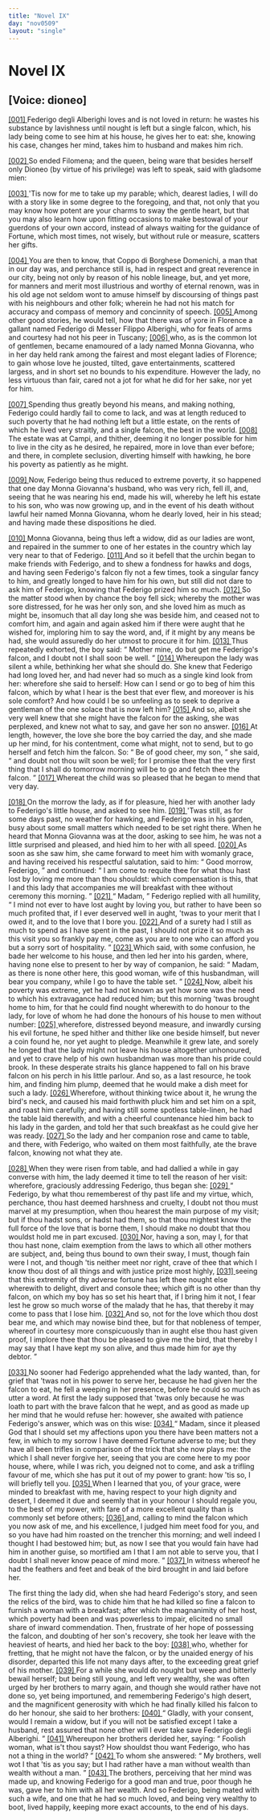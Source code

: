 ```yaml
---
title: "Novel IX"
day: "nov0509"
layout: "single"
---
```

<div id="nov0509" type="novella" who="dioneo">
 <h1>
  Novel IX
 </h1>
 <p>
  <h2>
   [Voice: dioneo]
  </h2>
 </p>
 <argument>
  <p>
   <a href="{{ site.baseurl }}itDecameron/nov0509#p05090001" id="p05090001">
    [001]
   </a>
   Federigo degli Alberighi loves and is not loved in return:
 he wastes his substance by lavishness until nought is
 left but a single falcon, which, his lady being come to
 see him at his house, he gives her to eat: she, knowing
 his case, changes her mind, takes him to husband and
 makes him rich.
  </p>
 </argument>
 <div3 type="commentary" who="author">
  <p>
   <a href="{{ site.baseurl }}itDecameron/nov0509#p05090002" id="p05090002">
    [002]
   </a>
   So ended Filomena; and the queen, being ware that besides herself
 only Dioneo (by virtue of his privilege) was left to speak, said
 with gladsome mien:
  </p>
 </div3>
 <p>
  <a href="{{ site.baseurl }}itDecameron/nov0509#p05090003" id="p05090003">
   [003]
  </a>
  'Tis now for me to take up my parable;
 which, dearest ladies, I will do with a story like in some degree to
 the foregoing, and that, not only that you may know how potent are
 your charms to sway the gentle heart, but that you may also learn
 how upon fitting occasions to make bestowal of your guerdons of
 your own accord, instead of always waiting for the guidance of
 Fortune, which most times, not wisely, but without rule or measure,
 scatters her gifts.
 </p>
 <p>
  <a href="{{ site.baseurl }}itDecameron/nov0509#p05090004" id="p05090004">
   [004]
  </a>
  You are then to know, that Coppo di Borghese Domenichi, a
 man that in our day was, and perchance still is, had in respect and
 great reverence in our city, being not only by reason of his noble
 lineage, but, and yet more, for manners and merit most illustrious and
 worthy of eternal renown, was in his old age not seldom wont to
 amuse himself by discoursing of things past with his neighbours and
 other folk; wherein he had not his match for accuracy and compass
 of memory and concinnity of speech.
  <a href="{{ site.baseurl }}itDecameron/nov0509#p05090005" id="p05090005">
   [005]
  </a>
  Among other good stories, he
 would tell, how that there was of yore in Florence a gallant named
 Federigo di Messer Filippo Alberighi, who for feats of arms and
 courtesy had not his peer in Tuscany;
  <a href="{{ site.baseurl }}itDecameron/nov0509#p05090006" id="p05090006">
   [006]
  </a>
  who, as is the common lot of
  gentlemen, became enamoured of a lady named Monna Giovanna,
 who in her day held rank among the fairest and most elegant ladies
 of Florence; to gain whose love he jousted, tilted, gave entertainments,
 scattered largess, and in short set no bounds to his expenditure.
 However the lady, no less virtuous than fair, cared not
 a jot for what he did for her sake, nor yet for him.
 </p>
 <p>
  <a href="{{ site.baseurl }}itDecameron/nov0509#p05090007" id="p05090007">
   [007]
  </a>
  Spending thus greatly beyond his means, and making nothing,
 Federigo could hardly fail to come to lack, and was at length reduced
 to such poverty that he had nothing left but a little estate, on the
 rents of which he lived very straitly, and a single falcon, the best in
 the world.
  <a href="{{ site.baseurl }}itDecameron/nov0509#p05090008" id="p05090008">
   [008]
  </a>
  The estate was at Campi, and thither, deeming it no
 longer possible for him to live in the city as he desired, he repaired,
 more in love than ever before; and there, in complete seclusion,
 diverting himself with hawking, he bore his poverty as patiently as he
 might.
 </p>
 <p>
  <a href="{{ site.baseurl }}itDecameron/nov0509#p05090009" id="p05090009">
   [009]
  </a>
  Now, Federigo being thus reduced to extreme poverty, it so
 happened that one day Monna Giovanna's husband, who was very
 rich, fell ill, and, seeing that he was nearing his end, made his will,
 whereby he left his estate to his son, who was now growing up, and
 in the event of his death without lawful heir named Monna Giovanna,
 whom he dearly loved, heir in his stead; and having made these
 dispositions he died.
 </p>
 <p>
  <a href="{{ site.baseurl }}itDecameron/nov0509#p05090010" id="p05090010">
   [010]
  </a>
  Monna Giovanna, being thus left a widow, did as our ladies are
 wont, and repaired in the summer to one of her estates in the country
 which lay very near to that of Federigo.
  <a href="{{ site.baseurl }}itDecameron/nov0509#p05090011" id="p05090011">
   [011]
  </a>
  And so it befell that
 the urchin began to make friends with Federigo, and to shew a
 fondness for hawks and dogs, and having seen Federigo's falcon fly
 not a few times, took a singular fancy to him, and greatly longed to
 have him for his own, but still did not dare to ask him of Federigo,
 knowing that Federigo prized him so much.
  <a href="{{ site.baseurl }}itDecameron/nov0509#p05090012" id="p05090012">
   [012]
  </a>
  So the matter stood when
 by chance the boy fell sick; whereby the mother was sore distressed, for
 he was her only son, and she loved him as much as might be, insomuch
 that all day long she was beside him, and ceased not to comfort
 him, and again and again asked him if there were aught that he
 wished for, imploring him to say the word, and, if it might by any
 means be had, she would assuredly do her utmost to procure it for
 him.
  <a href="{{ site.baseurl }}itDecameron/nov0509#p05090013" id="p05090013">
   [013]
  </a>
  Thus repeatedly exhorted, the boy said:
  <q direct="unspecified">
   Mother mine, do
 but get me Federigo's falcon, and I doubt not I shall soon be well.
  </q>
  <a href="{{ site.baseurl }}itDecameron/nov0509#p05090014" id="p05090014">
   [014]
  </a>
  Whereupon the lady was silent a while, bethinking her what she
 should do. She knew that Federigo had long loved her, and had
 never had so much as a single kind look from her: wherefore she
 said to herself: How can I send or go to beg of him this falcon,
 which by what I hear is the best that ever flew, and moreover is his
 sole comfort? And how could I be so unfeeling as to seek to deprive
 a gentleman of the one solace that is now left him?
  <a href="{{ site.baseurl }}itDecameron/nov0509#p05090015" id="p05090015">
   [015]
  </a>
  And so, albeit
 she very well knew that she might have the falcon for the asking, she
 was perplexed, and knew not what to say, and gave her son no
 answer.
  <a href="{{ site.baseurl }}itDecameron/nov0509#p05090016" id="p05090016">
   [016]
  </a>
  At length, however, the love she bore the boy carried the
 day, and she made up her mind, for his contentment, come what might,
 not to send, but to go herself and fetch him the falcon. So:
  <q direct="unspecified">
   Be of
 good cheer, my son,
  </q>
  she said,
  <q direct="unspecified">
   and doubt not thou wilt soon be
 well; for I promise thee that the very first thing that I shall do tomorrow
 morning will be to go and fetch thee the falcon.
  </q>
  <a href="{{ site.baseurl }}itDecameron/nov0509#p05090017" id="p05090017">
   [017]
  </a>
  Whereat
 the child was so pleased that he began to mend that very day.
 </p>
 <p>
  <a href="{{ site.baseurl }}itDecameron/nov0509#p05090018" id="p05090018">
   [018]
  </a>
  On the morrow the lady, as if for pleasure, hied her with another
 lady to Federigo's little house, and asked to see him.
  <a href="{{ site.baseurl }}itDecameron/nov0509#p05090019" id="p05090019">
   [019]
  </a>
  'Twas still, as
 for some days past, no weather for hawking, and Federigo was in his
 garden, busy about some small matters which needed to be set right
 there. When he heard that Monna Giovanna was at the door,
 asking to see him, he was not a little surprised and pleased, and hied
 him to her with all speed.
  <a href="{{ site.baseurl }}itDecameron/nov0509#p05090020" id="p05090020">
   [020]
  </a>
  As soon as she saw him, she came
 forward to meet him with womanly grace, and having received his
 respectful salutation, said to him:
  <q direct="unspecified">
   Good morrow, Federigo,
  </q>
  and
 continued:
  <q direct="unspecified">
   I am come to requite thee for what thou hast lost
 by loving me more than thou shouldst: which compensation is this,
 that I and this lady that accompanies me will breakfast with thee
 without ceremony this morning.
  </q>
  <a href="{{ site.baseurl }}itDecameron/nov0509#p05090021" id="p05090021">
   [021]
  </a>
  <q direct="unspecified">
   Madam,
  </q>
  Federigo replied
 with all humility,
  <q direct="unspecified">
   I mind not ever to have lost aught by loving you,
 but rather to have been so much profited that, if I ever deserved well
 in aught, 'twas to your merit that I owed it, and to the love that I
 bore you.
   <a href="{{ site.baseurl }}itDecameron/nov0509#p05090022" id="p05090022">
    [022]
   </a>
   And of a surety had I still as much to spend as I have
 spent in the past, I should not prize it so much as this visit you so
 frankly pay me, come as you are to one who can afford you but a
 sorry sort of hospitality.
  </q>
  <a href="{{ site.baseurl }}itDecameron/nov0509#p05090023" id="p05090023">
   [023]
  </a>
  Which said, with some confusion, he
 bade her welcome to his house, and then led her into his garden,
 where, having none else to present to her by way of companion, he
  said:
  <q direct="unspecified">
   Madam, as there is none other here, this good woman, wife
 of this husbandman, will bear you company, while I go to have the
 table set.
  </q>
  <a href="{{ site.baseurl }}itDecameron/nov0509#p05090024" id="p05090024">
   [024]
  </a>
  Now, albeit his poverty was extreme, yet he had not
 known as yet how sore was the need to which his extravagance had
 reduced him; but this morning 'twas brought home to him, for that
 he could find nought wherewith to do honour to the lady, for love
 of whom he had done the honours of his house to men without
 number:
  <a href="{{ site.baseurl }}itDecameron/nov0509#p05090025" id="p05090025">
   [025]
  </a>
  wherefore, distressed beyond measure, and inwardly cursing
 his evil fortune, he sped hither and thither like one beside himself,
 but never a coin found he, nor yet aught to pledge. Meanwhile it
 grew late, and sorely he longed that the lady might not leave his
 house altogether unhonoured, and yet to crave help of his own
 husbandman was more than his pride could brook. In these desperate
 straits his glance happened to fall on his brave falcon on his perch in
 his little parlour. And so, as a last resource, he took him, and finding
 him plump, deemed that he would make a dish meet for such a
 lady.
  <a href="{{ site.baseurl }}itDecameron/nov0509#p05090026" id="p05090026">
   [026]
  </a>
  Wherefore, without thinking twice about it, he wrung the
 bird's neck, and caused his maid forthwith pluck him and set him on
 a spit, and roast him carefully; and having still some spotless table-linen,
 he had the table laid therewith, and with a cheerful countenance
 hied him back to his lady in the garden, and told her that such
 breakfast as he could give her was ready.
  <a href="{{ site.baseurl }}itDecameron/nov0509#p05090027" id="p05090027">
   [027]
  </a>
  So the lady and her companion
 rose and came to table, and there, with Federigo, who waited on
 them most faithfully, ate the brave falcon, knowing not what they ate.
 </p>
 <p>
  <a href="{{ site.baseurl }}itDecameron/nov0509#p05090028" id="p05090028">
   [028]
  </a>
  When they were risen from table, and had dallied a while in gay
 converse with him, the lady deemed it time to tell the reason of her
 visit: wherefore, graciously addressing Federigo, thus began she:
  <a href="{{ site.baseurl }}itDecameron/nov0509#p05090029" id="p05090029">
   [029]
  </a>
  <q direct="unspecified">
   Federigo, by what thou rememberest of thy past life and my virtue,
 which, perchance, thou hast deemed harshness and cruelty, I doubt
 not thou must marvel at my presumption, when thou hearest the
 main purpose of my visit; but if thou hadst sons, or hadst had them, so
 that thou mightest know the full force of the love that is borne them,
 I should make no doubt that thou wouldst hold me in part excused.
   <a href="{{ site.baseurl }}itDecameron/nov0509#p05090030" id="p05090030">
    [030]
   </a>
   Nor, having a son, may I, for that thou hast none, claim exemption
 from the laws to which all other mothers are subject, and, being thus
 bound to own their sway, I must, though fain were I not, and
 though 'tis neither meet nor right, crave of thee that which I know
 thou dost of all things and with justice prize most highly,
   <a href="{{ site.baseurl }}itDecameron/nov0509#p05090031" id="p05090031">
    [031]
   </a>
   seeing
   that this extremity of thy adverse fortune has left thee nought else
 wherewith to delight, divert and console thee; which gift is no other
 than thy falcon, on which my boy has so set his heart that, if I
 bring him it not, I fear lest he grow so much worse of the malady
 that he has, that thereby it may come to pass that I lose him.
   <a href="{{ site.baseurl }}itDecameron/nov0509#p05090032" id="p05090032">
    [032]
   </a>
   And
 so, not for the love which thou dost bear me, and which may nowise
 bind thee, but for that nobleness of temper, whereof in courtesy
 more conspicuously than in aught else thou hast given proof, I implore
 thee that thou be pleased to give me the bird, that thereby
 I may say that I have kept my son alive, and thus made him for
 aye thy debtor.
  </q>
 </p>
 <p>
  <a href="{{ site.baseurl }}itDecameron/nov0509#p05090033" id="p05090033">
   [033]
  </a>
  No sooner had Federigo apprehended what the lady wanted,
 than, for grief that 'twas not in his power to serve her, because he
 had given her the falcon to eat, he fell a weeping in her presence,
 before he could so much as utter a word. At first the lady supposed
 that 'twas only because he was loath to part with the brave falcon
 that he wept, and as good as made up her mind that he would refuse
 her: however, she awaited with patience Federigo's answer, which
 was on this wise:
  <a href="{{ site.baseurl }}itDecameron/nov0509#p05090034" id="p05090034">
   [034]
  </a>
  <q direct="unspecified">
   Madam, since it pleased God that I should set
 my affections upon you there have been matters not a few, in which
 to my sorrow I have deemed Fortune adverse to me; but they have
 all been trifles in comparison of the trick that she now plays me:
 the which I shall never forgive her, seeing that you are come here to
 my poor house, where, while I was rich, you deigned not to come,
 and ask a trifling favour of me, which she has put it out of my
 power to grant: how 'tis so, I will briefly tell you.
   <a href="{{ site.baseurl }}itDecameron/nov0509#p05090035" id="p05090035">
    [035]
   </a>
   When I learned
 that you, of your grace, were minded to breakfast with me, having
 respect to your high dignity and desert, I deemed it due and seemly
 that in your honour I should regale you, to the best of my power,
 with fare of a more excellent quality than is commonly set before
 others;
   <a href="{{ site.baseurl }}itDecameron/nov0509#p05090036" id="p05090036">
    [036]
   </a>
   and, calling to mind the falcon which you now ask of me,
 and his excellence, I judged him meet food for you, and so you have
 had him roasted on the trencher this morning; and well indeed I
 thought I had bestowed him; but, as now I see that you would fain
 have had him in another guise, so mortified am I that I am not able
 to serve you, that I doubt I shall never know peace of mind more.
  </q>
  <a href="{{ site.baseurl }}itDecameron/nov0509#p05090037" id="p05090037">
   [037]
  </a>
  In witness whereof he had the feathers and feet and beak of the
 bird brought in and laid before her.
 </p>
 <p>
  The first thing the lady did, when she had heard Federigo's
 story, and seen the relics of the bird, was to chide him that he had
 killed so fine a falcon to furnish a woman with a breakfast; after
 which the magnanimity of her host, which poverty had been and
 was powerless to impair, elicited no small share of inward commendation.
 Then, frustrate of her hope of possessing the falcon, and
 doubting of her son's recovery, she took her leave with the heaviest
 of hearts, and hied her back to the boy:
  <a href="{{ site.baseurl }}itDecameron/nov0509#p05090038" id="p05090038">
   [038]
  </a>
  who, whether for fretting,
 that he might not have the falcon, or by the unaided energy of his
 disorder, departed this life not many days after, to the exceeding
 great grief of his mother.
  <a href="{{ site.baseurl }}itDecameron/nov0509#p05090039" id="p05090039">
   [039]
  </a>
  For a while she would do nought but
 weep and bitterly bewail herself; but being still young, and left very
 wealthy, she was often urged by her brothers to marry again, and
 though she would rather have not done so, yet being importuned,
 and remembering Federigo's high desert, and the magnificent generosity
 with which he had finally killed his falcon to do her honour,
 she said to her brothers:
  <a href="{{ site.baseurl }}itDecameron/nov0509#p05090040" id="p05090040">
   [040]
  </a>
  <q direct="unspecified">
   Gladly, with your consent, would I
 remain a widow, but if you will not be satisfied except I take a
 husband, rest assured that none other will I ever take save Federigo
 degli Alberighi.
  </q>
  <a href="{{ site.baseurl }}itDecameron/nov0509#p05090041" id="p05090041">
   [041]
  </a>
  Whereupon her brothers derided her, saying:
  <q direct="unspecified">
   Foolish woman, what is't thou sayst? How shouldst thou want
 Federigo, who has not a thing in the world?
  </q>
  <a href="{{ site.baseurl }}itDecameron/nov0509#p05090042" id="p05090042">
   [042]
  </a>
  To whom she
 answered:
  <q direct="unspecified">
   My brothers, well wot I that 'tis as you say; but I
 had rather have a man without wealth than wealth without a man.
  </q>
  <a href="{{ site.baseurl }}itDecameron/nov0509#p05090043" id="p05090043">
   [043]
  </a>
  The brothers, perceiving that her mind was made up, and knowing
 Federigo for a good man and true, poor though he was, gave her to
 him with all her wealth. And so Federigo, being mated with such
 a wife, and one that he had so much loved, and being very wealthy
 to boot, lived happily, keeping more exact accounts, to the end of his
 days.
 </p>
</div>